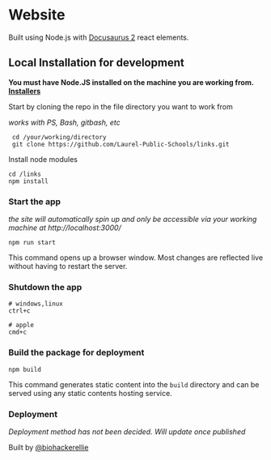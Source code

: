 # Website

Built using Node.js with [Docusaurus 2](https://docusaurus.io/) react elements.

## Local Installation for development

**You must have Node.JS installed on the machine you are working from. [Installers](https://nodejs.org/en/download/)**

 Start by cloning the repo in the file directory you want to work from

*works with PS, Bash, gitbash, etc*
```
 cd /your/working/directory
 git clone https://github.com/Laurel-Public-Schools/links.git
```
Install node modules
```
cd /links
npm install
```
### Start the app
*the site will automatically spin up and only be accessible via your working machine at http://localhost:3000/*

```
npm run start
```

This command opens up a browser window. Most changes are reflected live without having to restart the server.

### Shutdown the app
```
# windows,linux 
ctrl+c

# apple
cmd+c
```

### Build the package for deployment

```
npm build
```

This command generates static content into the `build` directory and can be served using any static contents hosting service.

### Deployment

*Deployment method has not been decided. Will update once published*

Built by [@biohackerellie](https://www.github.com/biohackerellie)